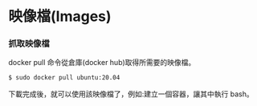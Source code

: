 # 映像檔(Images)

### 抓取映像檔

docker pull 命令從倉庫(docker hub)取得所需要的映像檔。

```bash
$ sudo docker pull ubuntu:20.04
```
下載完成後，就可以使用該映像檔了，例如:建立一個容器，讓其中執行 bash。
